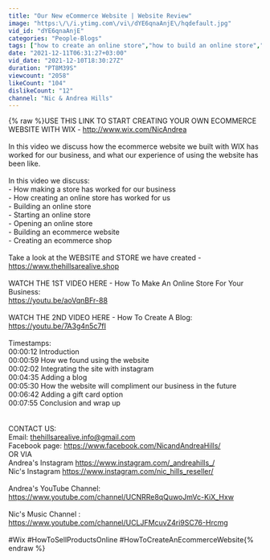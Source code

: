 ```yaml
---
title: "Our New eCommerce Website | Website Review"
image: "https:\/\/i.ytimg.com\/vi\/dYE6qnaAnjE\/hqdefault.jpg"
vid_id: "dYE6qnaAnjE"
categories: "People-Blogs"
tags: ["how to create an online store","how to build an online store","how to make an online store"]
date: "2021-12-11T06:31:27+03:00"
vid_date: "2021-12-10T18:30:27Z"
duration: "PT8M39S"
viewcount: "2058"
likeCount: "104"
dislikeCount: "12"
channel: "Nic & Andrea Hills"
---
```

{% raw %}USE THIS LINK TO START CREATING YOUR OWN ECOMMERCE WEBSITE WITH WIX -  <a rel="nofollow" target="blank" href="http://www.wix.com/NicAndrea">http://www.wix.com/NicAndrea</a><br /><br />In this video we discuss how the ecommerce website we built with WIX has worked for our business, and what our experience of using the website has been like.<br /><br />In this video we discuss:<br />- How making a store has worked for our business<br />- How creating an online store has worked for us<br />- Building an online store<br />- Starting an online store<br />- Opening an online store<br />- Building an ecommerce website <br />- Creating an ecommerce shop<br /><br />Take a look at the WEBSITE and STORE we have created - <a rel="nofollow" target="blank" href="https://www.thehillsarealive.shop">https://www.thehillsarealive.shop</a><br /><br />WATCH THE 1ST VIDEO HERE - How To Make An Online Store For Your Business:<br /><a rel="nofollow" target="blank" href="https://youtu.be/aoVqnBFr-88">https://youtu.be/aoVqnBFr-88</a><br /><br />WATCH THE 2ND VIDEO HERE - How To Create A Blog:<br /><a rel="nofollow" target="blank" href="https://youtu.be/7A3g4n5c7fI">https://youtu.be/7A3g4n5c7fI</a><br /><br />Timestamps:<br />00:00:12 Introduction<br />00:00:59 How we found using the website<br />00:02:02 Integrating the site with instagram<br />00:04:35 Adding a blog<br />00:05:30 How the website will compliment our business in the future<br />00:06:42 Adding a gift card option<br />00:07:55 Conclusion and wrap up<br /><br /><br />CONTACT US: <br />Email: thehillsarealive.info@gmail.com<br />Facebook page: <a rel="nofollow" target="blank" href="https://www.facebook.com/NicandAndreaHills/">https://www.facebook.com/NicandAndreaHills/</a><br />OR VIA<br />Andrea's Instagram <a rel="nofollow" target="blank" href="https://www.instagram.com/_andreahills_/">https://www.instagram.com/_andreahills_/</a><br />Nic's Instagram  <a rel="nofollow" target="blank" href="https://www.instagram.com/nic_hills_reseller/">https://www.instagram.com/nic_hills_reseller/</a><br /><br />Andrea's YouTube Channel: <a rel="nofollow" target="blank" href="https://www.youtube.com/channel/UCNRRe8qQuwoJmVc-KiX_Hxw">https://www.youtube.com/channel/UCNRRe8qQuwoJmVc-KiX_Hxw</a><br /><br />Nic's Music Channel : <a rel="nofollow" target="blank" href="https://www.youtube.com/channel/UCLJFMcuvZ4ri9SC76-Hrcmg">https://www.youtube.com/channel/UCLJFMcuvZ4ri9SC76-Hrcmg</a><br /><br />#Wix #HowToSellProductsOnline #HowToCreateAnEcommerceWebsite{% endraw %}
